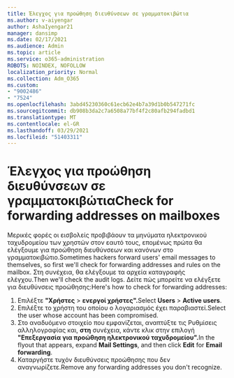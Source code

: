 ```yaml
---
title: Έλεγχος για προώθηση διευθύνσεων σε γραμματοκιβώτια
ms.author: v-aiyengar
author: AshaIyengar21
manager: dansimp
ms.date: 02/17/2021
ms.audience: Admin
ms.topic: article
ms.service: o365-administration
ROBOTS: NOINDEX, NOFOLLOW
localization_priority: Normal
ms.collection: Adm_O365
ms.custom:
- "9002486"
- "7524"
ms.openlocfilehash: 3abd45230360c61ecb62e4b7a39d1b0b547271fc
ms.sourcegitcommit: db908b3da2c7a6508a77bf4f2c80afb294fadbd1
ms.translationtype: MT
ms.contentlocale: el-GR
ms.lasthandoff: 03/29/2021
ms.locfileid: "51403311"
---
```

# <a name="check-for-forwarding-addresses-on-mailboxes"></a><span data-ttu-id="dad75-102">Έλεγχος για προώθηση διευθύνσεων σε γραμματοκιβώτια</span><span class="sxs-lookup"><span data-stu-id="dad75-102">Check for forwarding addresses on mailboxes</span></span>

<span data-ttu-id="dad75-103">Μερικές φορές οι εισβολείς προβιβάουν τα μηνύματα ηλεκτρονικού ταχυδρομείου των χρηστών στον εαυτό τους, επομένως πρώτα θα ελέγξουμε για προώθηση διευθύνσεων και κανόνων στο γραμματοκιβώτιο.</span><span class="sxs-lookup"><span data-stu-id="dad75-103">Sometimes hackers forward users' email messages to themselves, so first we'll check for forwarding addresses and rules on the mailbox.</span></span> <span data-ttu-id="dad75-104">Στη συνέχεια, θα ελέγξουμε τα αρχεία καταγραφής ελέγχου.</span><span class="sxs-lookup"><span data-stu-id="dad75-104">Then we'll check the audit logs.</span></span> <span data-ttu-id="dad75-105">Δείτε πώς μπορείτε να ελέγξετε για διευθύνσεις προώθησης:</span><span class="sxs-lookup"><span data-stu-id="dad75-105">Here's how to check for forwarding addresses:</span></span>

1. <span data-ttu-id="dad75-106">Επιλέξτε **"Χρήστες**  >  **ενεργοί χρήστες".**</span><span class="sxs-lookup"><span data-stu-id="dad75-106">Select **Users** > **Active users**.</span></span>
1. <span data-ttu-id="dad75-107">Επιλέξτε το χρήστη του οποίου ο λογαριασμός έχει παραβιαστεί.</span><span class="sxs-lookup"><span data-stu-id="dad75-107">Select the user whose account has been compromised.</span></span>
1. <span data-ttu-id="dad75-108">Στο αναδυόμενο στοιχείο που εμφανίζεται, αναπτύξτε τις Ρυθμίσεις αλληλογραφίας και, **στη** συνέχεια, κάντε κλικ στην επιλογή **"Επεξεργασία** **για προώθηση ηλεκτρονικού ταχυδρομείου".**</span><span class="sxs-lookup"><span data-stu-id="dad75-108">In the flyout that appears, expand **Mail Settings**, and then click **Edit** for **Email forwarding**.</span></span>
1. <span data-ttu-id="dad75-109">Καταργήστε τυχόν διευθύνσεις προώθησης που δεν αναγνωρίζετε.</span><span class="sxs-lookup"><span data-stu-id="dad75-109">Remove any forwarding addresses you don't recognize.</span></span>